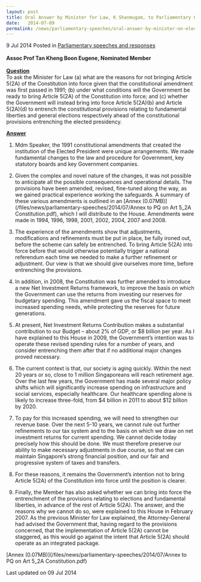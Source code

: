 ```yaml
---
layout: post
title: Oral Answer by Minister for Law, K Shanmugam, to Parliamentary Question on Elected Presidency
date:   2014-07-09
permalink: /news/parliamentary-speeches/oral-answer-by-minister-on-elected-presidency
---
```



9 Jul 2014 Posted in [Parliamentary speeches and responses](/news/parliamentary-speeches) 
<br>  
**Assoc Prof Tan Kheng Boon Eugene, Nominated Member**
<br>  
**<u>Question</u>**  
To ask the Minister for Law (a) what are the reasons for not bringing Article 5(2A) of the Constitution into force given that the constitutional amendment was first passed in 1991; (b) under what conditions will the Government be ready to bring Article 5(2A) of the Constitution into force; and (c) whether the Government will instead bring into force Article 5(2A)(b) and Article 5(2A)(d) to entrench the constitutional provisions relating to fundamental liberties and general elections respectively ahead of the constitutional provisions entrenching the elected presidency.


**<u>Answer</u>**  


1. Mdm Speaker, the 1991 constitutional amendments that created the institution of the Elected President were unique arrangements. We made fundamental changes to the law and procedure for Government, key statutory boards and key Government companies.


2. Given the complex and novel nature of the changes, it was not possible to anticipate all the possible consequences and operational details. The provisions have been amended, revised, fine-tuned along the way, as we gained practical experience working the safeguards. A summary of these various amendments is outlined in an [Annex (0.07MB)](/files/news/parliamentary-speeches/2014/07/Annex to PQ on Art 5_2A Constitution.pdf), which I will distribute to the House. Amendments were made in 1994, 1996, 1998, 2001, 2002, 2004, 2007 and 2008.


3. The experience of the amendments show that adjustments, modifications and refinements must be put in place, be fully ironed out, before the scheme can safely be entrenched. To bring Article 5(2A) into force before that would otherwise potentially trigger a national referendum each time we needed to make a further refinement or adjustment. Our view is that we should give ourselves more time, before entrenching the provisions.


4. In addition, in 2008, the Constitution was further amended to introduce a new Net Investment Returns framework, to improve the basis on which the Government can use the returns from investing our reserves for budgetary spending. This amendment gave us the fiscal space to meet increased spending needs, while protecting the reserves for future generations.


5. At present, Net Investment Returns Contribution makes a substantial contribution to our Budget – about 2% of GDP, or $8 billion per year. As I have explained to this House in 2009, the Government’s intention was to operate these revised spending rules for a number of years, and consider entrenching them after that if no additional major changes proved necessary.


6. The current context is that, our society is aging quickly. Within the next 20 years or so, close to 1 million Singaporeans will reach retirement age. Over the last few years, the Government has made several major policy shifts which will significantly increase spending on infrastructure and social services, especially healthcare. Our healthcare spending alone is likely to increase three-fold, from $4 billion in 2011 to about $12 billion by 2020.


7. To pay for this increased spending, we will need to strengthen our revenue base. Over the next 5-10 years, we cannot rule out further refinements to our tax system and to the basis on which we draw on net investment returns for current spending. We cannot decide today precisely how this should be done. We must therefore preserve our ability to make necessary adjustments in due course, so that we can maintain Singapore’s strong financial position, and our fair and progressive system of taxes and transfers.


8. For these reasons, it remains the Government’s intention not to bring Article 5(2A) of the Constitution into force until the position is clearer.


9. Finally, the Member has also asked whether we can bring into force the entrenchment of the provisions relating to elections and fundamental liberties, in advance of the rest of Article 5(2A). The answer, and the reasons why we cannot do so, were explained to this House in February 2007. As the previous Minister for Law explained, the Attorney-General had advised the Government that, having regard to the provisions concerned, that the implementation of Article 5(2A) cannot be staggered, as this would go against the intent that Article 5(2A) should operate as an integrated package.

[Annex (0.07MB)](/files/news/parliamentary-speeches/2014/07/Annex to PQ on Art 5_2A Constitution.pdf)
<p class="right-side-updated">Last updated on 09 Jul 2014</p> 


